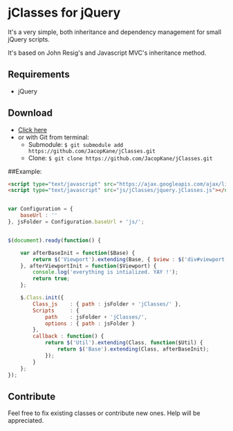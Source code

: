 # jClasses for jQuery

It's a very simple, both inheritance and dependency management for small jQuery scripts.

It's based on John Resig's and Javascript MVC's inheritance method.

## Requirements
* jQuery

## Download
* [Click here](https://github.com/JacopKane/jClasses/zipball/master)
* or with Git from terminal:
	* Submodule:
```$ git submodule add https://github.com/JacopKane/jClasses.git```
	* Clone:
```$ git clone https://github.com/JacopKane/jClasses.git```

##Example:

```Html
<script type="text/javascript" src="https://ajax.googleapis.com/ajax/libs/jquery/1.7.2/jquery.min.js"></script>
<script type="text/javascript" src="js/jClasses/jquery.jClasses.js"></script>
```

```Javascript

var Configuration = {
	baseUrl : ''
}, jsFolder = Configuration.baseUrl + 'js/';


$(document).ready(function() {

	var afterBaseInit = function($Base) {
		return $('Viewport').extending(Base, { $view : $('div#viewport'), width: 720 }, afterViewportInit);
	}, afterViewportInit = function($Viewport) {
		console.log('everything is intialized. YAY !');
		return true;
	};

	$.Class.init({
		Class_js	: { path : jsFolder + 'jClasses/' },
		Scripts		: {
	   		path	: jsFolder + 'jClasses/',
	   		options	: { path : jsFolder }
		},
		callback : function() {
			return $('Util').extending(Class, function($Util) {
				return $('Base').extending(Class, afterBaseInit);
			});
		}
	};
});

```

## Contribute
Feel free to fix existing classes or contribute new ones. Help will be appreciated.